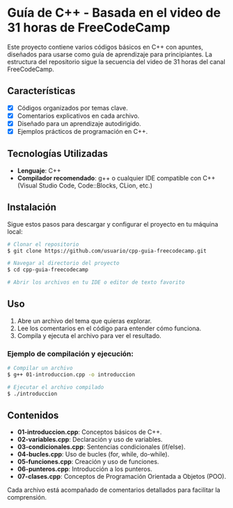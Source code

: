 # Guía de C++ - Basada en el video de 31 horas de FreeCodeCamp

Este proyecto contiene varios códigos básicos en C++ con apuntes, diseñados para usarse como guía de aprendizaje para principiantes. La estructura del repositorio sigue la secuencia del video de 31 horas del canal FreeCodeCamp.

## Características

- [x] Códigos organizados por temas clave.
- [x] Comentarios explicativos en cada archivo.
- [x] Diseñado para un aprendizaje autodirigido.
- [x] Ejemplos prácticos de programación en C++.

## Tecnologías Utilizadas

- **Lenguaje**: C++
- **Compilador recomendado**: g++ o cualquier IDE compatible con C++ (Visual Studio Code, Code::Blocks, CLion, etc.)

## Instalación

Sigue estos pasos para descargar y configurar el proyecto en tu máquina local:

```bash
# Clonar el repositorio
$ git clone https://github.com/usuario/cpp-guia-freecodecamp.git

# Navegar al directorio del proyecto
$ cd cpp-guia-freecodecamp

# Abrir los archivos en tu IDE o editor de texto favorito
```

## Uso

1. Abre un archivo del tema que quieras explorar.
2. Lee los comentarios en el código para entender cómo funciona.
3. Compila y ejecuta el archivo para ver el resultado.

### Ejemplo de compilación y ejecución:

```bash
# Compilar un archivo
$ g++ 01-introduccion.cpp -o introduccion

# Ejecutar el archivo compilado
$ ./introduccion
```

## Contenidos

- **01-introduccion.cpp**: Conceptos básicos de C++.
- **02-variables.cpp**: Declaración y uso de variables.
- **03-condicionales.cpp**: Sentencias condicionales (if/else).
- **04-bucles.cpp**: Uso de bucles (for, while, do-while).
- **05-funciones.cpp**: Creación y uso de funciones.
- **06-punteros.cpp**: Introducción a los punteros.
- **07-clases.cpp**: Conceptos de Programación Orientada a Objetos (POO).

Cada archivo está acompañado de comentarios detallados para facilitar la comprensión.
